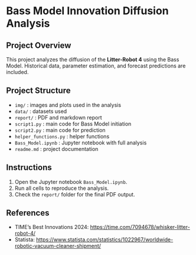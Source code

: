 # Bass Model Innovation Diffusion Analysis

## Project Overview
This project analyzes the diffusion of the **Litter-Robot 4** using the Bass Model. Historical data, parameter estimation, and forecast predictions are included.

## Project Structure
- `img/` : images and plots used in the analysis
- `data/` : datasets used
- `report/` : PDF and markdown report
- `script1.py` : main code for Bass Model initiation
- `script2.py` : main code for prediction
- `helper_functions.py` : helper functions
- `Bass_Model.ipynb` : Jupyter notebook with full analysis
- `readme.md` : project documentation

## Instructions
1. Open the Jupyter notebook `Bass_Model.ipynb`.
2. Run all cells to reproduce the analysis.
3. Check the `report/` folder for the final PDF output.

## References
- TIME’s Best Innovations 2024: https://time.com/7094678/whisker-litter-robot-4/
- Statista: https://www.statista.com/statistics/1022967/worldwide-robotic-vacuum-cleaner-shipment/

